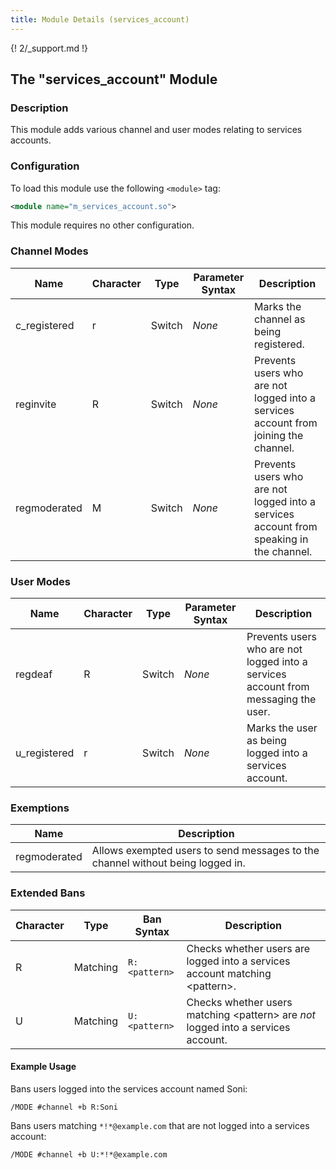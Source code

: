 ```yaml
---
title: Module Details (services_account)
---
```


{! 2/_support.md !}

## The "services_account" Module

### Description

This module adds various channel and user modes relating to services accounts.

### Configuration

To load this module use the following `<module>` tag:

```xml
<module name="m_services_account.so">
```

This module requires no other configuration.

### Channel Modes

Name         | Character | Type   | Parameter Syntax | Description
------------ | --------- | ------ | ---------------- | -----------
c_registered | r         | Switch | *None*           | Marks the channel as being registered.
reginvite    | R         | Switch | *None*           | Prevents users who are not logged into a services account from joining the channel.
regmoderated | M         | Switch | *None*           | Prevents users who are not logged into a services account from speaking in the channel.

### User Modes

Name         | Character | Type   | Parameter Syntax | Description
------------ | --------- | ------ | ---------------- | -----------
regdeaf      | R         | Switch | *None*           | Prevents users who are not logged into a services account from messaging the user.
u_registered | r         | Switch | *None*           | Marks the user as being logged into a services account.

### Exemptions

Name         | Description
------------ | -----------
regmoderated | Allows exempted users to send messages to the channel without being logged in.

### Extended Bans

Character | Type     | Ban Syntax    | Description
--------- | -------- | ------------- | -----------
R         | Matching | `R:<pattern>` | Checks whether users are logged into a services account matching &lt;pattern&gt;.
U         | Matching | `U:<pattern>` | Checks whether users matching &lt;pattern&gt; are *not* logged into a services account.

#### Example Usage

Bans users logged into the services account named Soni:

```plaintext
/MODE #channel +b R:Soni
```

Bans users matching `*!*@example.com` that are not logged into a services account:

```plaintext
/MODE #channel +b U:*!*@example.com
```
